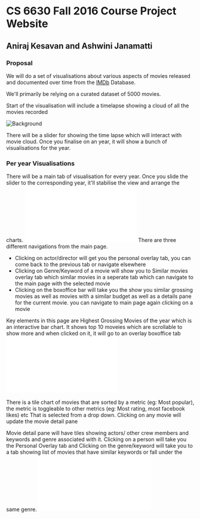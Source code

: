 # CS 6630 Fall 2016 Course Project Website

## Aniraj Kesavan and Ashwini Janamatti

### Proposal

We will do a set of visualisations about various aspects of movies released 
and documented over time from the [IMDb](http://www.imdb.com) Database.

We'll primarily be relying on a curated dataset of 5000 movies.

Start of the visualisation will include a timelapse showing a cloud of 
all the movies recorded

![Background](figs/background.png)

There will be a slider for showing the time lapse which will interact with 
movie cloud. Once you finalise on an year, it will show a bunch of visualisations
for the year.

### Per year Visualisations

There will be a main tab of visualisation for every year. Once you slide the slider
to the corresponding year, it'll stabilise the view and arrange the charts.
![Main Page](figs/year_sketch_1.pdf)
There are three different navigations from the main page. 
* Clicking on actor/director will get you the personal overlay tab, you can come back to the previous tab
or navigate elsewhere
* Clicking on Genre/Keyword of a movie will show you to Similar movies overlay tab which 
similar movies in a seperate tab which 
can navigate to the main page with the selected movie
* Clicking on the boxoffice bar will take you the show you similar grossing 
movies as well as movies with a similar budget as well as a details pane for the 
current movie. you can navigate to main page again clicking on a movie


Key elements in this page are Highest Grossing Movies of the year which is an 
interactive bar chart. It shows top 10 moveies which are scrollable to show more
and when clicked on it, it will go to an overlay boxoffice tab
![Boxoffice Overlay](figs/year_sketch_2.pdf)

There is a tile chart of movies that are sorted by a metric (eg: Most popular), 
the metric is toggleable to other metrics (eg: Most rating, most facebook likes) etc
That is selected from a drop down. Clicking on any movie will update the movie detail pane

Movie detail pane will have tiles showing actors/ other crew members and keywords and genre 
associated with it. Clicking on a person will take you the Personal Overlay tab and Clicking
on the genre/keyword will take you to a tab showing list of movies that have similar keywords 
or fall under the same genre.
![Genre/Personal Overlay Tabs](figs/year_sketch_3.pdf)




